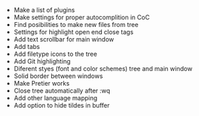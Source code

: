 - Make a list of plugins
- Make settings for proper autocomplition in CoC
- Find posibilities to make new files from tree
- Settings for highlight open end close tags
- Add text scrollbar for main window
- Add tabs
- Add filetype icons to the tree
- Add Git highlighting
- Diferent styes (font and color schemes) tree and main window
- Solid border between windows
- Make Pretier works
- Close tree automatically after :wq
- Add other language mapping
- Add option to hide tildes in buffer

